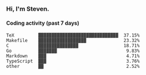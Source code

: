 ### Hi, I'm Steven.

#### Coding activity (past 7 days)
```
TeX         ▓▓▓▓▓▓▓▓▓▓▓▓▓▓▓▓▓▓▓▓▓▓▓▓▓▓▓▓▓▓  37.15%
Makefile    ▓▓▓▓▓▓▓▓▓▓▓▓▓▓▓▓▓▓              23.32%
C           ▓▓▓▓▓▓▓▓▓▓▓▓▓▓▓                 18.71%
Go          ▓▓▓▓▓▓▓                          9.83%
Markdown    ▓▓▓                              4.71%
TypeScript  ▓▓▓                              3.76%
other       ▓▓                               2.52%
```
